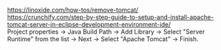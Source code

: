 https://linoxide.com/how-tos/remove-tomcat/ <br/>
https://crunchify.com/step-by-step-guide-to-setup-and-install-apache-tomcat-server-in-eclipse-development-environment-ide/ <br/>
Project properties → Java Build Path → Add Library → Select "Server Runtime" from the list → Next → Select "Apache Tomcat" → Finish.


